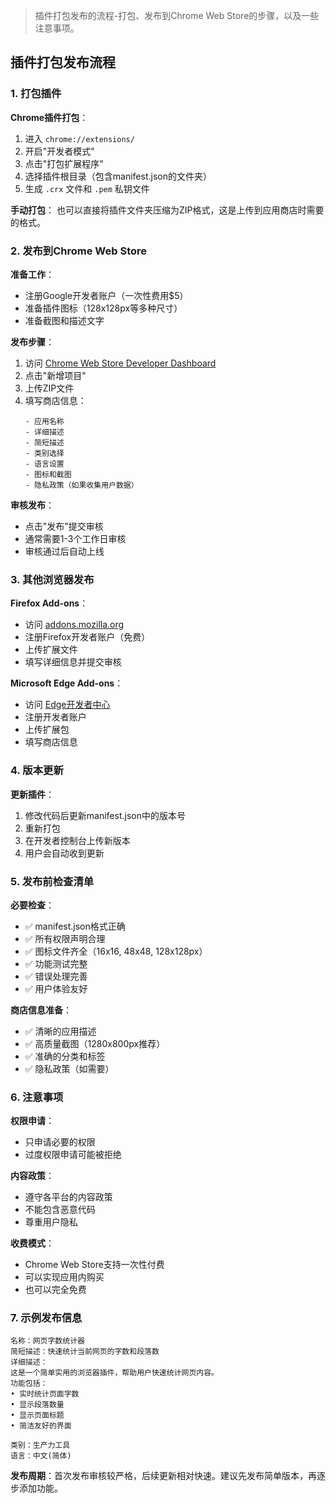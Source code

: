 > 插件打包发布的流程-打包、发布到Chrome Web Store的步骤，以及一些注意事项。

## 插件打包发布流程

### 1. 打包插件

**Chrome插件打包**：
1. 进入 `chrome://extensions/`
2. 开启"开发者模式"
3. 点击"打包扩展程序"
4. 选择插件根目录（包含manifest.json的文件夹）
5. 生成 `.crx` 文件和 `.pem` 私钥文件

**手动打包**：
也可以直接将插件文件夹压缩为ZIP格式，这是上传到应用商店时需要的格式。

### 2. 发布到Chrome Web Store

**准备工作**：
- 注册Google开发者账户（一次性费用$5）
- 准备插件图标（128x128px等多种尺寸）
- 准备截图和描述文字

**发布步骤**：
1. 访问 [Chrome Web Store Developer Dashboard](https://chrome.google.com/webstore/devconsole/)
2. 点击"新增项目"
3. 上传ZIP文件
4. 填写商店信息：
   ```
   - 应用名称
   - 详细描述
   - 简短描述
   - 类别选择
   - 语言设置
   - 图标和截图
   - 隐私政策（如果收集用户数据）
   ```

**审核发布**：
- 点击"发布"提交审核
- 通常需要1-3个工作日审核
- 审核通过后自动上线

### 3. 其他浏览器发布

**Firefox Add-ons**：
- 访问 [addons.mozilla.org](https://addons.mozilla.org/developers/)
- 注册Firefox开发者账户（免费）
- 上传扩展文件
- 填写详细信息并提交审核

**Microsoft Edge Add-ons**：
- 访问 [Edge开发者中心](https://partner.microsoft.com/dashboard/microsoftedge/)
- 注册开发者账户
- 上传扩展包
- 填写商店信息

### 4. 版本更新

**更新插件**：
1. 修改代码后更新manifest.json中的版本号
2. 重新打包
3. 在开发者控制台上传新版本
4. 用户会自动收到更新

### 5. 发布前检查清单

**必要检查**：
- ✅ manifest.json格式正确
- ✅ 所有权限声明合理
- ✅ 图标文件齐全（16x16, 48x48, 128x128px）
- ✅ 功能测试完整
- ✅ 错误处理完善
- ✅ 用户体验友好

**商店信息准备**：
- ✅ 清晰的应用描述
- ✅ 高质量截图（1280x800px推荐）
- ✅ 准确的分类和标签
- ✅ 隐私政策（如需要）

### 6. 注意事项

**权限申请**：
- 只申请必要的权限
- 过度权限申请可能被拒绝

**内容政策**：
- 遵守各平台的内容政策
- 不能包含恶意代码
- 尊重用户隐私

**收费模式**：
- Chrome Web Store支持一次性付费
- 可以实现应用内购买
- 也可以完全免费

### 7. 示例发布信息

```
名称：网页字数统计器
简短描述：快速统计当前网页的字数和段落数
详细描述：
这是一个简单实用的浏览器插件，帮助用户快速统计网页内容。
功能包括：
• 实时统计页面字数
• 显示段落数量  
• 显示页面标题
• 简洁友好的界面

类别：生产力工具
语言：中文(简体)
```

**发布周期**：首次发布审核较严格，后续更新相对快速。建议先发布简单版本，再逐步添加功能。

